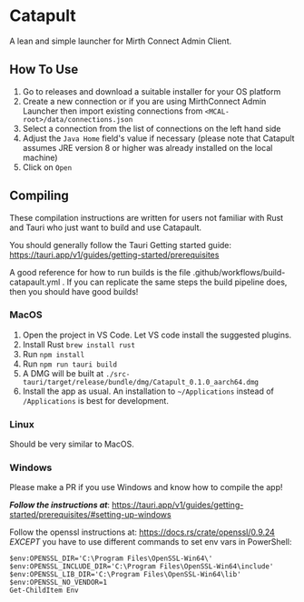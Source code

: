 # Catapult
A lean and simple launcher for Mirth Connect Admin Client.

## How To Use
1. Go to releases and download a suitable installer for your OS platform
2. Create a new connection or if you are using MirthConnect Admin Launcher then import existing connections from `<MCAL-root>/data/connections.json`
3. Select a connection from the list of connections on the left hand side
4. Adjust the `Java Home` field's value if necessary (please note that Catapult assumes JRE version 8 or higher was already installed on the local machine)
4. Click on `Open`

## Compiling

These compilation instructions are written for users not familiar with Rust and Tauri who just want to build and use Catapault.

You should generally follow the Tauri Getting started guide: https://tauri.app/v1/guides/getting-started/prerequisites

A good reference for how to run builds is the file .github/workflows/build-catapault.yml . If you can replicate the same steps the build pipeline does, then you should have good builds!

### MacOS

1. Open the project in VS Code. Let VS code install the suggested plugins.
1. Install Rust `brew install rust`
1. Run `npm install`
1. Run `npm run tauri build`
1. A DMG will be built at `./src-tauri/target/release/bundle/dmg/Catapult_0.1.0_aarch64.dmg`
1. Install the app as usual. An installation to `~/Applications` instead of `/Applications` is best for development.

### Linux

Should be very similar to MacOS.

### Windows 

Please make a PR if you use Windows and know how to compile the app!

___Follow the instructions at___: https://tauri.app/v1/guides/getting-started/prerequisites/#setting-up-windows

Follow the openssl instructions at: https://docs.rs/crate/openssl/0.9.24 *EXCEPT* you have to use different commands to set env vars in PowerShell:
```
$env:OPENSSL_DIR='C:\Program Files\OpenSSL-Win64\'
$env:OPENSSL_INCLUDE_DIR='C:\Program Files\OpenSSL-Win64\include'
$env:OPENSSL_LIB_DIR='C:\Program Files\OpenSSL-Win64\lib'
$env:OPENSSL_NO_VENDOR=1
Get-ChildItem Env
```
